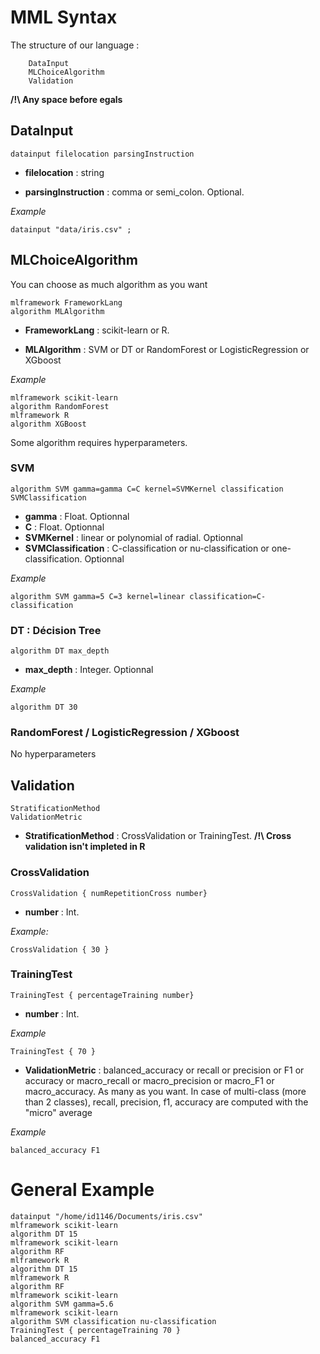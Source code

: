 # MML Syntax

The structure of our language : 
```
	DataInput
	MLChoiceAlgorithm
	Validation
```
**/!\ Any space before egals**

## DataInput

```
datainput filelocation parsingInstruction
```

* **filelocation** : string

* **parsingInstruction** : comma or semi_colon. Optional.

*Example*
```
datainput "data/iris.csv" ;
```

## MLChoiceAlgorithm
You can choose as much algorithm as you want

```
mlframework FrameworkLang
algorithm MLAlgorithm
```
* **FrameworkLang** : scikit-learn or R.

* **MLAlgorithm** : SVM or DT or RandomForest or LogisticRegression or XGboost

*Example*
```
mlframework scikit-learn
algorithm RandomForest
mlframework R
algorithm XGBoost
```

Some algorithm requires hyperparameters.

### SVM
```
algorithm SVM gamma=gamma C=C kernel=SVMKernel classification SVMClassification
```
  
* **gamma** : Float. Optionnal
* **C** : Float. Optionnal
* **SVMKernel** : linear or polynomial of radial. Optionnal
* **SVMClassification** : C-classification or nu-classification or one-classification. Optionnal

*Example*
```
algorithm SVM gamma=5 C=3 kernel=linear classification=C-classification
```

### DT : Décision Tree
  
```
algorithm DT max_depth
```
* **max_depth** : Integer. Optionnal

*Example*
```
algorithm DT 30
```

### RandomForest / LogisticRegression / XGboost 

No hyperparameters


## Validation

```
StratificationMethod
ValidationMetric
```

* **StratificationMethod** : CrossValidation or TrainingTest. **/!\ Cross validation isn't impleted in R**

### CrossValidation
```
CrossValidation { numRepetitionCross number}
```
* **number** : Int.

*Example:*
```
CrossValidation { 30 }
```

### TrainingTest

```
TrainingTest { percentageTraining number}
```
* **number** : Int.

*Example*
```
TrainingTest { 70 }
```

* **ValidationMetric** : balanced_accuracy or recall or precision or F1  or accuracy or macro_recall or macro_precision or macro_F1 or macro_accuracy. As many as you want.
In case of multi-class (more than 2 classes), recall, precision, f1, accuracy are computed with the "micro" average

*Example*
```
balanced_accuracy F1
```

# General Example

```
datainput "/home/id1146/Documents/iris.csv"
mlframework scikit-learn
algorithm DT 15
mlframework scikit-learn
algorithm RF
mlframework R
algorithm DT 15
mlframework R
algorithm RF
mlframework scikit-learn
algorithm SVM gamma=5.6
mlframework scikit-learn
algorithm SVM classification nu-classification
TrainingTest { percentageTraining 70 }
balanced_accuracy F1

```


